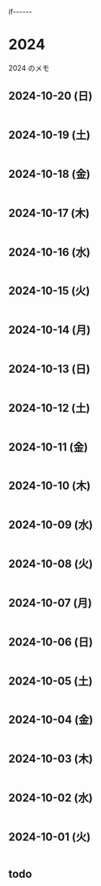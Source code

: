 if------
# 2024

2024 のメモ

## 2024-10-20 (日)

```md
```

## 2024-10-19 (土)

```md
```

## 2024-10-18 (金)

```md
```

## 2024-10-17 (木)

```md
```

## 2024-10-16 (水)

```md
```

## 2024-10-15 (火)

```md
```

## 2024-10-14 (月)

```md
```

## 2024-10-13 (日)

```md
```

## 2024-10-12 (土)

```md
```

## 2024-10-11 (金)

```md
```

## 2024-10-10 (木)

```md
```

## 2024-10-09 (水)

```md
```

## 2024-10-08 (火)

```md
```

## 2024-10-07 (月)

```md
```

## 2024-10-06 (日)

```md
```

## 2024-10-05 (土)

```md
```

## 2024-10-04 (金)

```md
```

## 2024-10-03 (木)

```md
```

## 2024-10-02 (水)

```md
```

## 2024-10-01 (火)

```md
```

## todo

```md
```

